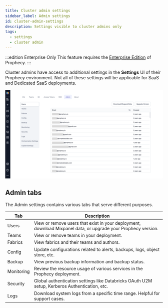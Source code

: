 ```yaml
---
title: Cluster admin settings
sidebar_label: Admin settings
id: cluster-admin-settings
description: Settings visible to cluster admins only
tags:
  - settings
  - cluster admin
---
```


:::edition Enterprise Only
This feature requires the [Enterprise Edition](/getting-started/editions/prophecy-editions) of Prophecy.
:::

Cluster admins have access to additional settings in the **Settings** UI of their Prophecy environment. Not all of these settings will be applicable for SaaS and Dedicated SaaS deployments.

![Cluster admin settings page](img/cluster-admin-settings.png)

## Admin tabs

The Admin settings contains various tabs that serve different purposes.

| Tab        | Description                                                                                                   |
| ---------- | ------------------------------------------------------------------------------------------------------------- |
| Users      | View or remove users that exist in your deployment, download Mixpanel data, or upgrade your Prophecy version. |
| Teams      | View or remove teams in your deployment.                                                                      |
| Fabrics    | View fabrics and their teams and authors.                                                                     |
| Config     | Update configurations related to alerts, backups, logs, object store, etc.                                    |
| Backup     | View previous backup information and backup status.                                                           |
| Monitoring | Review the resource usage of various services in the Prophecy deployment.                                     |
| Security   | Global authentication settings like Databricks OAuth U2M setup, Kerberos Authentication, etc.                 |
| Logs       | Download system logs from a specific time range. Helpful for support cases.                                   |
